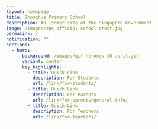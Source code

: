 ```yaml
---
layout: homepage
title: Zhonghua Primary School
description: An Isomer site of the Singapore Government
image: /images/zps official school crest.jpg
permalink: /
notification: ""
sections:
  - hero:
      background: /images/gif heronew 10 april.gif
      variant: center
      key_highlights:
        - title: Quick Link
          description: For Students
          url: /link/for-students/
        - title: Quick Link
          description: For Parents
          url: /link/for-parents/general-info/
        - title: Quick Link
          description: For Teachers
          url: /link/for-teachers/
---
```

